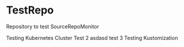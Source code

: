 # TestRepo
Repository to test SourceRepoMonitor

Testing Kubernetes Cluster
Test 2
asdasd
test 3
Testing Kustomization

